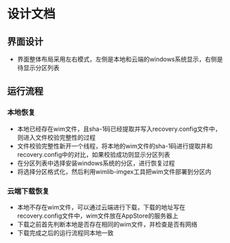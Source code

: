 # 设计文档

## 界面设计

* 界面整体布局采用左右模式，左侧是本地和云端的windows系统显示，右侧是待显示分区列表

## 运行流程

### 本地恢复

* 本地已经存在wim文件，且sha-1码已经提取并写入recovery.config文件中，则进入文件校验完整性的过程
* 文件校验完整性新开一个线程，将本地的wim文件的sha-1码进行提取并和recovery.config中的对比，如果校验成功则显示分区列表
* 在分区列表中选择安装windows系统的分区，进行恢复过程
* 将选择分区格式化，然后利用wimlib-imgex工具把wim文件部署到分区内

### 云端下载恢复

* 本地不存在wim文件，可以通过云端进行下载，下载的地址写在recovery.config文件中，wim文件放在AppStore的服务器上
* 下载之前首先判断本地是否存在相同的wim文件，并检查是否有网络
* 下载完成之后的运行流程同本地一致


